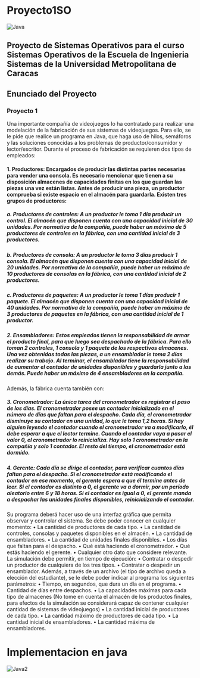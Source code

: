 
# Proyecto1SO
![Java](https://usemoslinux.net/wp-content/uploads/2016/01/Java-Netbeans.png)

## Proyecto de Sistemas Operativos para el curso Sistemas Operativos de la Escuela de Ingenieria Sistemas de la Universidad Metropolitana de Caracas

## Enunciado del Proyecto


### Proyecto 1
Una importante compañía de videojuegos lo ha contratado para realizar una modelación de la fabricación de sus sistemas de videojuegos. Para ello, se le pide que realice un programa en Java, que haga uso de hilos, semáforos y las soluciones conocidas a los problemas de productor/consumidor y lector/escritor. 
Durante el proceso de fabricación se requieren dos tipos de empleados:
#### 1.	Productores: Encargados de producir las distintas partes necesarias para vender una consola. Es necesario mencionar que tienen a su disposición almacenes de capacidades finitas en los que guardan las piezas una vez están listas. Antes de producir una pieza, un productor comprueba si existe espacio en el almacén para guardarla. Existen tres grupos de productores:

##### a.	Productores de controles: A un productor le toma 1 día producir un control. El almacén que disponen cuenta con una capacidad inicial de 30 unidades. Por normativa de la compañía, puede haber un máximo de 5 productores de controles en la fábrica, con una cantidad inicial de 3 productores.

##### b.	Productores de consola: A un productor le toma 3 días producir 1 consola. El almacén que disponen cuenta con una capacidad inicial de 20 unidades. Por normativa de la compañía, puede haber un máximo de 10 productores de consolas en la fábrica, con una cantidad inicial de 2 productores.

##### c.	Productores de paquetes: A un productor le toma 1 días producir 1 paquete. El almacén que disponen cuenta con una capacidad inicial de 40 unidades. Por normativa de la compañía, puede haber un máximo de 3 productores de paquetes en la fábrica, con una cantidad inicial de 1 productor.

##### 2.	Ensambladores: Estos empleados tienen la responsabilidad de armar el producto final, para que luego sea despachado de la fábrica. Para ello toman 2 controles, 1 consola y 1 paquete de los respectivos almacenes. Una vez obtenidas todas las piezas, a un ensamblador le toma 2 días realizar su trabajo. Al terminar, el ensamblador tiene la responsabilidad de aumentar el contador de unidades disponibles y guardarla junto a las demás. Puede haber un máximo de 4 ensambladores en la compañía.

Además, la fábrica cuenta también con: 

##### 3.	Cronometrador: La única tarea del cronometrador es registrar el paso de los días. El cronometrador posee un contador inicializado en el número de días que faltan para el despacho. Cada día, el cronometrador disminuye su contador en una unidad, lo que le toma 1,2 horas. Si hay alguien leyendo el contador cuando el cronometrador va a modificarlo, él debe esperar a que el lector termine. Cuando el contador vaya a pasar el valor 0, el cronometrador lo reinicializa. Hay solo 1 cronometrador en la compañía y solo 1 contador. El resto del tiempo, el cronometrador está dormido.

##### 4.	Gerente: Cada día se dirige al contador, para verificar cuantos días faltan para el despacho. Si el cronometrador está modificando el contador en ese momento, el gerente espera a que él termine antes de leer. Si el contador es distinto a 0, el gerente va a dormir, por un período aleatorio entre 6 y 18 horas. Si el contador es igual a 0, el gerente manda a despachar las unidades finales disponibles, reinicializando el contador.
Su programa deberá hacer uso de una interfaz gráfica que permita observar y controlar el sistema. Se debe poder conocer en cualquier momento:
•	La cantidad de productores de cada tipo.
•	La cantidad de controles, consolas y paquetes disponibles en el almacén.
•	La cantidad de ensambladores.
•	La cantidad de unidades finales disponibles.
•	Los días que faltan para el despacho.
•	Qué está haciendo el cronometrador.
•	Qué estás haciendo el gerente.
•	Cualquier otro dato que considere relevante.
La simulación debe permitir, en tiempo de ejecución:
•	Contratar o despedir un productor de cualquiera de los tres tipos.
•	Contratar o despedir un ensamblador.
Además, a través de un archivo (el tipo de archivo queda a elección del estudiante), se le debe poder indicar al programa los siguientes parámetros:
•	Tiempo, en segundos, que dura un día en el programa.
•	Cantidad de días entre despachos.
•	La capacidades máximas para cada tipo de almacenes (No tome en cuenta el almacén de los productos finales, para efectos de la simulación se considerará capaz de contener cualquier cantidad de sistemas de videojuegos)
•	La cantidad inicial de productores de cada tipo.
•	La cantidad máximo de productores de cada tipo.
•	La cantidad inicial de ensambladores.
•	La cantidad máxima de ensambladores.


# Implementacion en java
![Java2](https://club28blog.files.wordpress.com/2017/10/proyecto1so.png)



